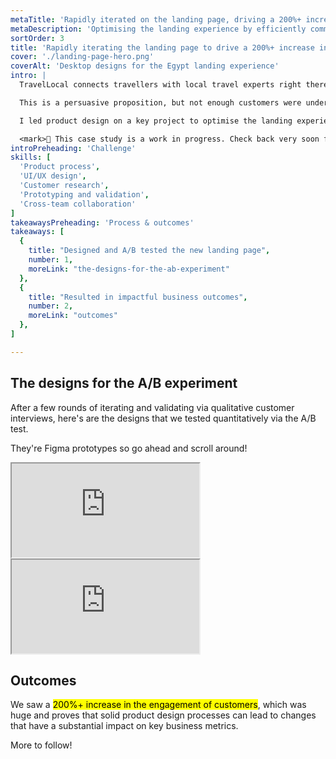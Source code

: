 ```yaml
---
metaTitle: 'Rapidly iterated on the landing page, driving a 200%+ increase in engagement.'
metaDescription: 'Optimising the landing experience by efficiently communicating TravelLocal’s USP, accelerating the ah-ha moment and setting customers up for positive engagement.'
sortOrder: 3
title: 'Rapidly iterating the landing page to drive a 200%+ increase in engagement'
cover: './landing-page-hero.png'
coverAlt: 'Desktop designs for the Egypt landing experience'
intro: |  
  TravelLocal connects travellers with local travel experts right there in their destination. If you want to go to Egypt, who better to plan your tailor-made trip for you than someone actually living and working in Cairo?  

  This is a persuasive proposition, but not enough customers were understanding it.

  I led product design on a key project to optimise the landing experience by efficiently communicating TravelLocal's USP, accelerating the ah-ha moment and setting customers up for positive engagement.

  <mark>👷 This case study is a work in progress. Check back very soon for the full write up! (March '25)</mark>
introPreheading: 'Challenge'
skills: [
  'Product process',
  'UI/UX design',
  'Customer research',
  'Prototyping and validation',
  'Cross-team collaboration'
]
takeawaysPreheading: 'Process & outcomes'
takeaways: [
  {
    title: "Designed and A/B tested the new landing page",
    number: 1,
    moreLink: "the-designs-for-the-ab-experiment"
  },
  {
    title: "Resulted in impactful business outcomes",
    number: 2,
    moreLink: "outcomes"
  },
]

---
```


## The designs for the A/B experiment

After a few rounds of iterating and validating via qualitative customer interviews, here's are the designs that we tested quantitatively via the A/B test.

They're Figma prototypes so go ahead and scroll around!

<div class="iframe-group">
  <iframe class="desktop" src="https://embed.figma.com/proto/XnQlWbxcx4PVAVtMA74uIM/simseneca.design?page-id=0%3A1&node-id=2226-2213&viewport=-3824%2C196%2C0.33&scaling=scale-down-width&content-scaling=fixed&starting-point-node-id=2226%3A2213&embed-host=share" allowfullscreen></iframe>
  <iframe class="mobile" src="https://embed.figma.com/proto/XnQlWbxcx4PVAVtMA74uIM/simseneca.design?page-id=0%3A1&node-id=2227-5078&viewport=-3824%2C196%2C0.33&scaling=scale-down-width&content-scaling=fixed&starting-point-node-id=2227%3A5078&embed-host=share&hide-ui=1"></iframe>
</div>

## Outcomes

We saw a <mark>200%+ increase in the engagement of customers</mark>, which was huge and proves that solid product design processes can lead to changes that have a substantial impact on key business metrics.

More to follow!